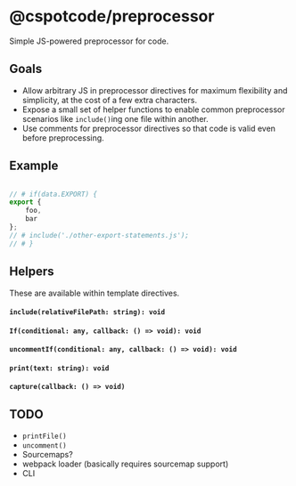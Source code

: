 # @cspotcode/preprocessor

Simple JS-powered preprocessor for code.

## Goals

* Allow arbitrary JS in preprocessor directives for maximum flexibility and simplicity, at the cost of a few extra characters.
* Expose a small set of helper functions to enable common preprocessor scenarios like `include()`ing one file within another.
* Use comments for preprocessor directives so that code is valid even before preprocessing.

## Example

```typescript

// # if(data.EXPORT) {
export {
    foo,
    bar
};
// # include('./other-export-statements.js');
// # }
```

## Helpers

These are available within template directives.

#### `include(relativeFilePath: string): void`

#### `If(conditional: any, callback: () => void): void`

#### `uncommentIf(conditional: any, callback: () => void): void`

#### `print(text: string): void`

#### `capture(callback: () => void)`

## TODO

* `printFile()`
* `uncomment()`
* Sourcemaps?  
* webpack loader (basically requires sourcemap support)
* CLI

